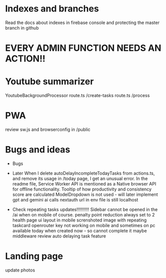 # Indexes and branches

Read the docs about indexes in firebase console and protecting the master branch in github

# EVERY ADMIN FUNCTION NEEDS AN ACTION!!

# Youtube summarizer

YoutubeBackgroundProcessor
route.ts /create-tasks
route.ts /process

# PWA

review sw.js and browserconfig in /public

# Bugs and ideas

- Bugs

- Later
  When I delete autoDelayIncompleteTodayTasks from actions.ts, and remove its usage in /today page, I get an unusual error.
  In the readme file, Service Worker API is mentioned as a Native browser API for offline functionality.
  Tooltip of how productivity and consistency score are calculated
  ModelDropdown is not used - will later implement gpt and gemini ai calls
  nextauth url in env file is still localhost

- Check
  repeating tasks updates!!!!!!!!!!
  Sidebar cannot be opened in the /ai when on mobile of course.
  penalty point reduction always set to 2
  health page ui layout in mobile
  screnshoted image with repeating taskcard
  openrouter key not working on mobile and sometimes on pc
  available today when created now - so cannot complete it
  maybe middleware
  review auto delaying task feature

# Landing page

update photos
